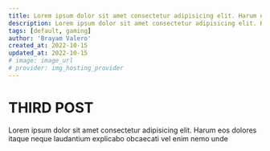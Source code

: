 ```yaml
---
title: Lorem ipsum dolor sit amet consectetur adipisicing elit. Harum eos dolores itaque neque laudantium explicabo obcaecati vel
description: Lorem ipsum dolor sit amet consectetur adipisicing elit. Harum eos dolores itaque neque laudantium explicabo obcaecati vel enim nemo unde
tags: [default, gaming]
author: 'Brayam Valero'
created_at: 2022-10-15
updated_at: 2022-10-15
# image: image_url
# provider: img_hosting_provider
---
```


# THIRD POST

Lorem ipsum dolor sit amet consectetur adipisicing elit. Harum eos dolores itaque neque laudantium
explicabo obcaecati vel enim nemo unde
